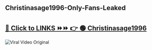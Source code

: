 
 ## Christinasage1996-Only-Fans-Leaked

# <h2><a href="https://clipsfans.com/Christinasage1996&ref=git">🔗 Click to LINKS ⏩⏩ 👉 🟢 Christinasage1996 </a></h2>

<a href="https://clipsfans.com/Christinasage1996&ref=git" rel="nofollow" data-target="animated-image.originalLink"><img src="https://i.ibb.co.com/xMMVF88/686577567.gif" alt="Viral Video Original" style="max-width: 100%; display: inline-block;" data-target="animated-image.originalImage"></a>

